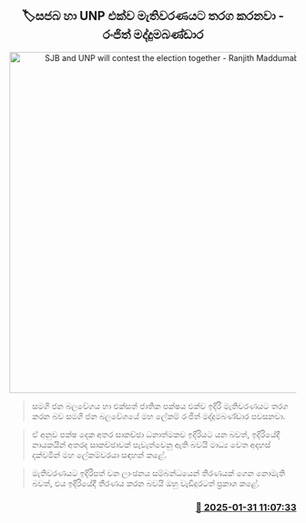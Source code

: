 <p align='center'><b><h2 align='center' title='SJB and UNP will contest the election together - Ranjith Maddumabandara'>🏷සජබ හා UNP එක්ව මැතිවරණයට තරග කරනවා - රංජිත් මද්දුමබණ්ඩාර</h2></b></p>
<p align='center'><img src='https://helakuru.sgp1.cdn.digitaloceanspaces.com/esana/images/lib/ranjith-Madduma-Bandara-media.jpg' width='600' alt='SJB and UNP will contest the election together - Ranjith Maddumabandara'></p>

> සමගි ජන බලවේගය හා එක්සත් ජාතික පක්ෂය එක්ව ඉදිරි මැතිවරණයට තරග කරන බව සමගි ජන බලවේගයේ මහ ලේකම් රංජිත් මද්දුමබණ්ඩාර පවසනවා.

> ඒ අනුව පක්ෂ දෙක අතර සාකච්ඡා ධනාත්මකව ඉදිරියට යන බවත්, ඉදිරියේදී නායකයින් අතරද සාකච්ඡාවක් පැවැත්වෙනු ඇති බවයි මාධ්‍ය වෙත අදහස් දක්වමින් මහ ලේකම්වරයා සඳහන් කළේ.

> මැතිවරණයට ඉදිරිපත් වන ලාංඡනය සම්බන්ධයෙන් තීරණයක් ගෙන නොමැති බවත්, එය ඉදිරියේදී තීරණය කරන බවයි ඔහු වැඩිදුරටත් ප්‍රකාශ කළේ.



<h3 align='right'><a href='https://www.helakuru.lk/esana/p/107056/'>📅 2025-01-31 11:07:33</a></h3>
